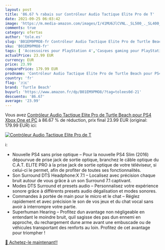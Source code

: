 ```yaml
---
layout: post
title: '86.67 % rabais sur Contróleur Audio Tactique Elite Pro de T'
date: 2021-09-25 06:03:42
image: 'https://m.media-amazon.com/images/I/41MU6JlCVNL._SL500_._SL400_.jpg'
comments: true
category: ofertas
author: 'tole.es'
slug: 'B01EM9PMO8-fr Contróleur Audio Tactique Elite Pro de Turtle Beach pour...'
sku: 'B01EM9PMO8-fr'
tags: [ 'Accessoires pour PlayStation 4','Casques gaming pour PlayStation 4','Jeux vidéo','PlayStation 4: Consoles, jeux et accessoires','turtle beach', ]
actualPrice: 23.99 EUR
currency: EUR
price: 23.99
comparePrice: 179.99 EUR
prodname: 'Contróleur Audio Tactique Elite Pro de Turtle Beach pour PS4  Xbox One et PC'
country: 'fr'
flag: '🇫🇷'
brand: 'Turtle Beach'
buyurl: 'https://www.amazon.fr/dp/B01EM9PMO8/?tag=tolees0d-21'
descuento: '86.67'
average: '23.99'
---
```


Vous avez [Contróleur Audio Tactique Elite Pro de Turtle Beach pour PS4  Xbox One et PC](https://www.amazon.fr/dp/B01EM9PMO8/?tag=tolees0d-21)  à  86.67 % de réduction, prix final  23.99 EUR (original: 179.99 EUR) ici:

[![Contróleur Audio Tactique Elite Pro de T](https://m.media-amazon.com/images/I/41MU6JlCVNL._SL500_._SL400_.jpg)](https://www.amazon.fr/dp/B01EM9PMO8/?tag=tolees0d-21)

ℹ️:

- Nouvelle PS4 sans prise optique – Pour la nouvelle PS4 Slim (2016) dépourvue de prise jack de sortie optique, branchez le câble optique du C.A.T. ELITE PRO à la prise jack de sortie optique de votre téléviseur, si celui-ci le permet, afin de profiter de toutes ses fonctionnalités.
- Son Surround DTS Headphone:X 7.1 – Localisez avec précision chaque bruit autour de vous grâce à un son Surround 7.1 captivant.
- Modes DTS Surround et presets audio – Personnalisez votre expérience sonore grâce à différents presets audio dégalisation et modes sonores.
- Commandes à portée de main pour le micro et le chat – Réglez rapidement et avec précision le son de vos jeux et du chat vocal sans avoir à interrompre votre partie.
- Superhuman Hearing – Profitez dun avantage non négligeable en entendant le moindre bruit, quil sagisse des pas dun ennemi en approche, du rechargement dune arme avant une embuscade ou de véhicules transportant des renforts au loin. Profitez de cet avantage pour triompher !

[🛒 Achetez-le maintenant!!](https://www.amazon.fr/dp/B01EM9PMO8/?tag=tolees0d-21)
